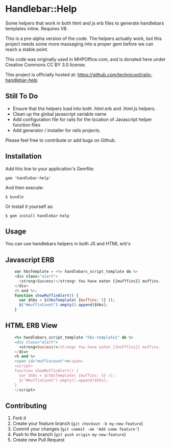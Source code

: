 # Handlebar::Help

Some helpers that work in both html and js erb files to generate handlebars templates inline. Requires V8.

This is a pre-alpha version of the code. The helpers actually work, but this project needs some more massaging into a proper gem before we can reach a stable point.

This code was originally used in MHPOffice.com, and is donated here under Creative Commons CC BY 3.0 license.

This project is officially hosted at: https://github.com/technicool/rails-handlebar-help

## Still To Do

* Ensure that the helpers load into both .html.erb and .html.js helpers.
* Clean up the global javascript variable name
* Add configuration file for rails for the location of Javascript helper function files
* Add generator / installer for rails projects.

Please feel free to contribute or add bugs on Github.

## Installation

Add this line to your application's Gemfile:

    gem 'handlebar-help'

And then execute:

    $ bundle

Or install it yourself as:

    $ gem install handlebar-help

## Usage

You can use handlebars helpers in both JS and HTML erb's

## Javascript ERB
```javascript
    var hbsTemplate = <%= handlebars_script_template do %>
    <div class="alert">
      <strong>Success!</strong> You have eaten {{mufffins}} muffins.
    </div>
    <% end %>;
    function showMuffinAlert() {
      var $hbs = $(hbsTemplate( {muffins: 5} ));
      $("#muffinCount").empty().append($hbs);
    }
```

## HTML ERB View
```ruby
    <%= handlebars_script_template "hbs-template1" do %>
    <div class="alert">
      <strong>Success!</strong> You have eaten {{mufffins}} muffins.
    </div>
    <% end %>
    <span id="muffincount"></span>
    <script>
    function showMuffinAlert() {
      var $hbs = $(hbsTemplate( {muffins: 5} ));
      $("#muffinCount").empty().append($hbs);
    }
    </script>
```


## Contributing

1. Fork it
2. Create your feature branch (`git checkout -b my-new-feature`)
3. Commit your changes (`git commit -am 'Add some feature'`)
4. Push to the branch (`git push origin my-new-feature`)
5. Create new Pull Request
